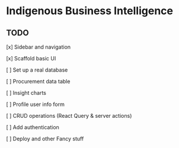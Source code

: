 # Indigenous Business Intelligence

## TODO
[x] Sidebar and navigation

[x] Scaffold basic UI

[ ] Set up a real database

[ ] Procurement data table

[ ] Insight charts
    
[ ] Profile user info form

[ ] CRUD operations (React Query & server actions)

[ ] Add authentication

[ ] Deploy and other Fancy stuff
